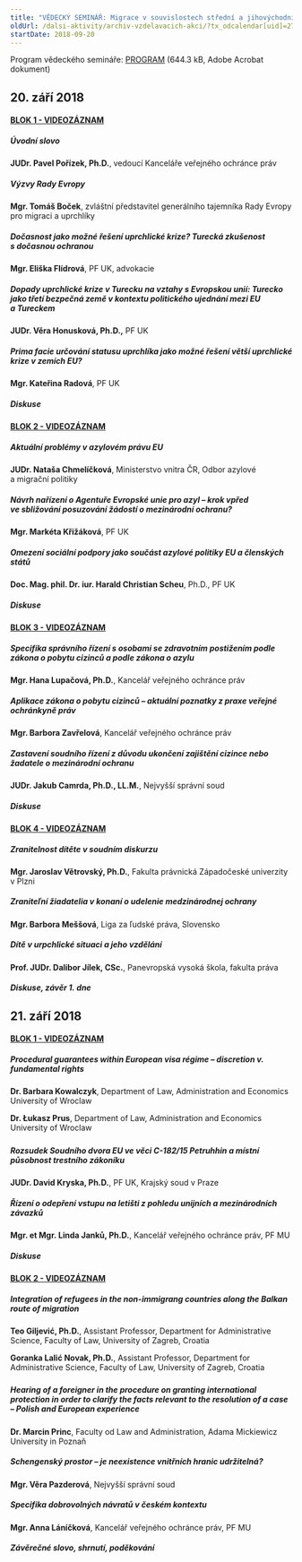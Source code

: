 ```yaml
---
title: "VĚDECKÝ SEMINÁŘ: Migrace v souvislostech střední a jihovýchodní Evropy"
oldUrl: /dalsi-aktivity/archiv-vzdelavacich-akci/?tx_odcalendar[uid]=277&cHash=f5cc18172387ae27002e87030fa9ab15
startDate: 2018-09-20
---
```


Program vědeckého semináře: <a href="/uploads-import/projekt_ESF/00_2018_VA/KONFERENCE/09_20_a_21_Migrace_v_souvislostech/09_20-21_Migrace_v_souvislostech_stredni_a_jihovychodni_Evropy.pdf" target="_blank">PROGRAM</a> (644.3 kB, Adobe Acrobat dokument)<p></p><h2 class="align-center"><strong>20. září 2018</strong></h2><h4><a href="http://ochrance.livebox.cz/VoD/20181015-103037-blok1-qfkkqd.html">BLOK 1 - VIDEOZÁZNAM</a></h4><p></p><h5>Úvodní slovo</h5><p><strong>JUDr. Pavel Pořízek, Ph.D.</strong>,<strong> </strong>vedoucí Kanceláře veřejného ochránce práv</p><h5>Výzvy Rady Evropy</h5><p><strong>Mgr. Tomáš Boček</strong>, zvláštní představitel generálního tajemníka Rady Evropy pro migraci a uprchlíky</p>

<p></p><h5>Dočasnost jako možné řešení uprchlické krize? Turecká zkušenost s dočasnou ochranou</h5><p><strong>Mgr. Eliška Flídrová</strong>, PF UK, advokacie</p>
<p></p><h5>Dopady uprchlické krize v Turecku na vztahy s Evropskou unií: Turecko jako třetí bezpečná země v kontextu politického ujednání mezi EU a Tureckem </h5><p><strong>JUDr. Věra Honusková, Ph.D.,</strong> PF UK</p>
<p></p><h5><em>Prima facie</em> určování statusu uprchlíka jako možné řešení větší uprchlické krize v zemích EU?</h5><p><strong>Mgr. Kateřina Radová</strong>, PF UK</p>
<p></p><h5>Diskuse</h5><p></p>
<p></p><h4><a href="http://ochrance.livebox.cz/VoD/20181015-103426-blok2-fakugi.html">BLOK 2 - VIDEOZÁZNAM</a></h4><p></p><h5>Aktuální problémy v azylovém právu EU</h5><p><strong>JUDr. Nataša Chmelíčková</strong>, Ministerstvo vnitra ČR, Odbor azylové a migrační politiky</p>
<p></p><h5>Návrh nařízení o Agentuře Evropské unie pro azyl – krok vpřed ve sbližování posuzování žádostí o mezinárodní ochranu?</h5><p><strong>Mgr. Markéta Křižáková</strong>, PF UK</p>
<p></p><h5>Omezení sociální podpory jako součást azylové politiky EU a členských států</h5><p><strong>Doc. Mag. phil. Dr. iur. Harald Christian Scheu</strong>, Ph.D., PF UK</p>
<p></p><h5>Diskuse</h5><p></p>
<p></p><h4><a href="http://ochrance.livebox.cz/VoD/20181015-104655-blok3-buxujr.html">BLOK 3 - VIDEOZÁZNAM</a></h4><p></p><h5>Specifika správního řízení s osobami se zdravotním postižením podle zákona o pobytu cizinců a podle zákona o azylu</h5><p><strong>Mgr. Hana Lupačová, Ph.D.</strong>, Kancelář veřejného ochránce práv</p>
<p></p><h5>Aplikace zákona o pobytu cizinců – aktuální poznatky z praxe veřejné ochránkyně práv</h5><p><strong>Mgr. Barbora Zavřelová</strong>, Kancelář veřejného ochránce práv</p>
<p></p><h5>Zastavení soudního řízení z důvodu ukončení zajištění cizince nebo žadatele o mezinárodní ochranu</h5><p><strong>JUDr. Jakub Camrda, Ph.D., LL.M.</strong>, Nejvyšší správní soud</p>
<p></p><h5>Diskuse</h5><p></p>
<p></p><h4><a href="http://ochrance.livebox.cz/VoD/20181015-105122-blok4-iifutm.html">BLOK 4 - VIDEOZÁZNAM</a></h4><p></p><h5>Zranitelnost dítěte v soudním diskurzu</h5><p><strong>Mgr. Jaroslav Větrovský, Ph.D.</strong>, Fakulta právnická Západočeské univerzity v Plzni</p>
<p></p><h5>Zraniteľní žiadatelia v konaní o udelenie medzinárodnej ochrany</h5><p><strong>Mgr. Barbora Meššová</strong>, Liga za ľudské práva, Slovensko</p>
<p></p><h5>Dítě v urpchlické situaci a jeho vzdělání</h5><p><strong>Prof. JUDr. Dalibor Jílek, CSc.</strong>, Panevropská vysoká škola, fakulta práva</p>
<p></p><h5>Diskuse, závěr 1. dne</h5><p></p>
<p></p>
<p></p><h2 class="align-center"><strong>21. září 2018</strong></h2><p></p><h4><a href="http://ochrance.livebox.cz/VoD/20181015-105819-blok1-wzwchz.html">BLOK 1 - VIDEOZÁZNAM</a></h4><p></p><h5>Procedural guarantees within European visa régime – discretion v. fundamental rights</h5><p><strong>Dr. Barbara Kowalczyk</strong>, Department of Law, Administration and Economics University of Wroclaw</p>
<p><strong>Dr. Łukasz Prus</strong>, Department of Law, Administration and Economics University of Wroclaw</p><h5></h5><h5>Rozsudek Soudního dvora EU ve věci C-182/15 <em>Petruhhin</em> a místní působnost trestního zákoníku</h5><p><strong>JU</strong><strong>Dr. David Kryska, Ph.D.</strong>, PF UK, Krajský soud v Praze</p>
<p></p><h5>Řízení o odepření vstupu na letišti z pohledu unijních a mezinárodních závazků</h5><p><strong>Mgr. et Mgr. Linda Janků, Ph.D.</strong>, Kancelář veřejného ochránce práv, PF MU</p>
<p></p><h5>Diskuse</h5><p></p>
<p></p><h4><a href="http://ochrance.livebox.cz/VoD/20181015-110207-blok2-xbuyph.html">BLOK 2 - VIDEOZÁZNAM</a></h4><p></p><h5>Integration of refugees in the non-immigrang countries along the Balkan route of migration</h5><p><strong>Teo Giljević, Ph.D.</strong>, Assistant Professor, Department for Administrative Science, Faculty of Law, University of Zagreb, Croatia</p>
<p><strong>Goranka Lalić Novak, Ph.D.</strong>, Assistant Professor, Department for Administrative Science, Faculty of Law, University of Zagreb, Croatia</p><h5></h5><h5>Hearing of a foreigner in the procedure on granting international protection in order to clarify the facts relevant to the resolution of a case – Polish and European experience</h5><p><strong>Dr. Marcin Princ</strong>, Faculty od Law and Administration, Adama Mickiewicz University in Poznaň</p>
<p></p><h5>Schengenský prostor – je neexistence vnitřních hranic udržitelná?</h5><p><strong>Mgr. Věra Pazderová</strong>, Nejvyšší správní soud</p>
<p></p><h5>Specifika dobrovolných návratů v českém kontextu</h5><p><strong>Mgr. Anna Láníčková</strong>, Kancelář veřejného ochránce práv, PF MU</p>
<p></p><h5>Závěrečné slovo, shrnutí, poděkování</h5>

